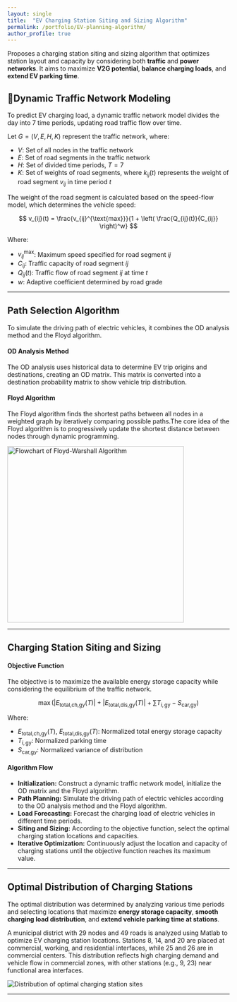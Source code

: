 ```yaml
---
layout: single
title:  "EV Charging Station Siting and Sizing Algorithm"
permalink: /portfolio/EV-planning-algorithm/
author_profile: true
---
```


Proposes a charging station siting and sizing algorithm that optimizes station layout and capacity by considering both **traffic** and **power networks**. It aims to maximize **V2G potential**, **balance charging loads**, and **extend EV parking time**.

## 🚦Dynamic Traffic Network Modeling
To predict EV charging load, a dynamic traffic network model divides the day into 7 time periods, updating road traffic flow over time.

Let $G = (V, E, H, K)$ represent the traffic network, where:

- $V$: Set of all nodes in the traffic network  
- $E$: Set of road segments in the traffic network  
- $H$: Set of divided time periods, $T = 7$  
- $K$: Set of weights of road segments, where $k_{ij}(t)$ represents the weight of road segment $v_{ij}$ in time period $t$  

The weight of the road segment is calculated based on the speed-flow model, which determines the vehicle speed:

$$
v_{ij}(t) = \frac{v_{ij}^{\text{max}}}{1 + \left( \frac{Q_{ij}(t)}{C_{ij}} \right)^w}
$$

Where:

- $v_{ij}^{\text{max}}$: Maximum speed specified for road segment $ij$  
- $C_{ij}$: Traffic capacity of road segment $ij$  
- $Q_{ij}(t)$: Traffic flow of road segment $ij$ at time $t$  
- $w$: Adaptive coefficient determined by road grade  

---

## Path Selection Algorithm
To simulate the driving path of electric vehicles, it combines the OD analysis method and the Floyd algorithm.

####  OD Analysis Method

The OD analysis uses historical data to determine EV trip origins and destinations, creating an OD matrix. This matrix is converted into a destination probability matrix to show vehicle trip distribution.

####  Floyd Algorithm

The Floyd algorithm finds the shortest paths between all nodes in a weighted graph by iteratively comparing possible paths.The core idea of the Floyd algorithm is to progressively update the shortest distance between nodes through dynamic programming. 

<img src="/blog/assets/images/Floyd.png" alt="Flowchart of Floyd-Warshall Algorithm" width="400">

---

## Charging Station Siting and Sizing

#### Objective Function

The objective is to maximize the available energy storage capacity while considering the equilibrium of the traffic network. 

$$
\max (|E_{\text{total,ch,gy}}(T)| + |E_{\text{total,dis,gy}}(T)| + \sum T_{i,\text{gy}} - S_{\text{car,gy}})
$$

Where:

- $E_{\text{total,ch,gy}}(T)$, $E_{\text{total,dis,gy}}(T)$: Normalized total energy storage capacity
- $T_{i,\text{gy}}$: Normalized parking time
- $S_{\text{car,gy}}$: Normalized variance of distribution

#### Algorithm Flow

-  **Initialization:** Construct a dynamic traffic network model, initialize the OD matrix and the Floyd algorithm.
-  **Path Planning:** Simulate the driving path of electric vehicles according to the OD analysis method and the Floyd algorithm.
-  **Load Forecasting:** Forecast the charging load of electric vehicles in different time periods.
-  **Siting and Sizing:** According to the objective function, select the optimal charging station locations and capacities.
-  **Iterative Optimization:** Continuously adjust the location and capacity of charging stations until the objective function reaches its maximum value.

---

## Optimal Distribution of Charging Stations  

The optimal distribution was determined by analyzing various time periods and selecting locations that maximize **energy storage capacity**, **smooth charging load distribution**, and **extend vehicle parking time at stations**.  

A municipal district with 29 nodes and 49 roads is analyzed using Matlab to optimize EV charging station locations. Stations 8, 14, and 20 are placed at commercial, working, and residential interfaces, while 25 and 26 are in commercial centers. This distribution reflects high charging demand and vehicle flow in commercial zones, with other stations (e.g., 9, 23) near functional area interfaces.

<img src="/blog/assets/images/optimal_distribution_of_charing_stations.png" alt="Distribution of optimal charging station sites">



---
